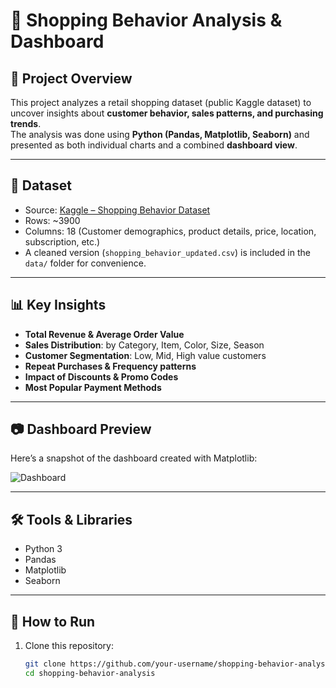 # 🛒 Shopping Behavior Analysis & Dashboard

## 📌 Project Overview
This project analyzes a retail shopping dataset (public Kaggle dataset) to uncover insights about **customer behavior, sales patterns, and purchasing trends**.  
The analysis was done using **Python (Pandas, Matplotlib, Seaborn)** and presented as both individual charts and a combined **dashboard view**.

---

## 📂 Dataset
- Source: [Kaggle – Shopping Behavior Dataset](https://www.kaggle.com/datasets/)  
- Rows: ~3900  
- Columns: 18 (Customer demographics, product details, price, location, subscription, etc.)  
- A cleaned version (`shopping_behavior_updated.csv`) is included in the `data/` folder for convenience.

---

## 📊 Key Insights
- **Total Revenue & Average Order Value**  
- **Sales Distribution**: by Category, Item, Color, Size, Season  
- **Customer Segmentation**: Low, Mid, High value customers  
- **Repeat Purchases & Frequency patterns**  
- **Impact of Discounts & Promo Codes**  
- **Most Popular Payment Methods**

---

## 📷 Dashboard Preview
Here’s a snapshot of the dashboard created with Matplotlib:

![Dashboard](dashboard.png)

---

## 🛠️ Tools & Libraries
- Python 3  
- Pandas  
- Matplotlib  
- Seaborn  

---

## 🚀 How to Run
1. Clone this repository:
   ```bash
   git clone https://github.com/your-username/shopping-behavior-analysis.git
   cd shopping-behavior-analysis
